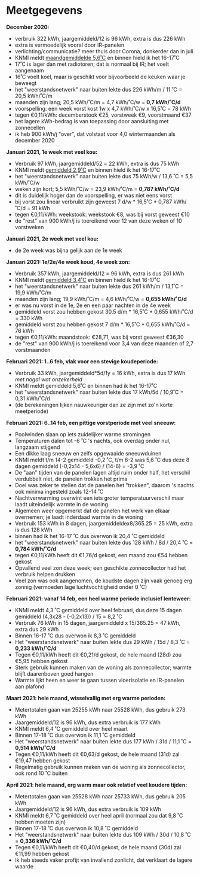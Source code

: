 # Meetgegevens

**December 2020:**

  * verbruik 322 kWh, jaargemiddeld/12 is 96 kWh, extra is dus 226 kWh
  * extra is vermoedelijk vooral door IR-panelen
  * verlichting/communicatie? meer thuis door Corona, donkerder dan in juli
  * KNMI meldt [maandgemiddelde 5,6˚C](https://www.knmi.nl/nederland-nu/klimatologie/maand-en-seizoensoverzichten/2020/jaar) en binnen hield ik het 16-17˚C
  * 17˚C is lager dan met radiotoren; dat is normaal bij IR; het voelt aangenaam
  * 16˚C voelt koel, maar is geschikt voor bijvoorbeeld de keuken waar je beweegt
  * het "weerstandsnetwerk" naar buiten lekte dus 226 kWh/m / 11 ˚C = 20,5 kWh/˚C/m
  * maanden zijn lang; 20,5 kWh/˚C/m = 4,7 kWh/˚C/w = **0,7 kWh/˚C/d**
  * voorspelling: een week vorst kost 1w x 4,7 kWh/˚C/w x 16,5˚C = 78 kWh
  * tegen €0,11/kWh: decemberstook €25, vorstweek €9, voorstmaand €37
  * het lagere kWh-bedrag is van toepassing door aansluiting met zonnecellen
  * ik heb 900 kWh/j "over", dat volstaat voor 4,0 wintermaanden als december 2020

**Januari 2021, 1e week met veel kou:**

  * Verbruik 97 kWh, jaargemiddeld/52 = 22 kWh, extra is dus 75 kWh
  * KNMI meldt [gemiddeld 2,9˚C](https://www.knmi.nl/nederland-nu/weer/waarnemingen) en binnen hield ik het 16-17˚C
  * het "weerstandsnetwerk" naar buiten lekte dus 75 kWh/w / 13,6 ˚C = 5,5 kWh/˚C/w
  * weken zijn kort; 5,5 kWh/˚C/w = 23,9 kWh/˚C/m = **0,787 kWh/˚C/d**
  * dit is duidelijk hoger dan de voorspelling, er was niet eens vorst
  * bij vorst zou linear verbruikt zijn geweest 7 d/w * 16,5˚C * 0,787 kWh/˚C/d = 91 kWh
  * tegen €0,11/kWh: weekstook: weekstook €8, was bij vorst geweest €10
  * de "rest" van 900 kWh/j is toereikend voor 12 van deze weken of 10 vorstweken 

**Januari 2021, 2e week met veel kou:**

  * de 2e week was bijna gelijk aan de 1e week

**Januari 2021: 1e/2e/4e week koud, 4e week zon:**

  * Verbruik 357 kWh, jaargemiddeld/12 = 96 kWh, extra is dus 261 kWh
  * KNMI meldt [gemiddeld 3,4˚C](https://www.knmi.nl/nederland-nu/weer/waarnemingen) en binnen hield ik het 16-17˚C
  * het "weerstandsnetwerk" naar buiten lekte dus 261 kWh/m / 13,1˚C = 19,9 kWh/˚C/m
  * maanden zijn lang; 19,9 kWh/˚C/m = 4,6 kWh/˚C/w = **0,655 kWh/˚C/d**
  * er was nu vorst in de 1e, 2e en een paar nachten in de 4e week
  * gemiddeld vorst zou hebben gekost 30.5 d/m * 16,5˚C * 0,655 kWh/˚C/d = 330 kWh
  * gemiddeld vorst zou hebben gekost 7 d/m * 16,5˚C * 0,655 kWh/˚C/d = 76 kWh
  * tegen €0,11/kWh: maandstook: €28,71, was bij vorst geweest €36,30
  * de "rest" van 900 kWh/j is toereikend voor 3,4 van deze maanden of 2,7 vorstmaanden

**Februari 2021: 1..6 feb, vlak voor een stevige koudeperiode:**

  * Verbruik 33 kWh, jaargemiddeld\*5d/1y = 16 kWh, extra is dus 17 kWh *met nogal wat onzekerheid*
  * KNMI meldt gemiddeld 5,6˚C en binnen had ik het 16-17˚C
  * het "weerstandsnetwerk" naar buiten lekte dus 17 kWh/5d / 10,9˚C = 0,31 kWh/˚C/d
  * (de berekeningen lijken nauwkeuriger dan ze zijn met zo'n korte meetperiode)

**Februari 2021: 6..14 feb, een pittige vorstperiode met veel sneeuw:**

  * Poolwinden slaan op iets zuidelijker warme stromingen
  * Temperaturen dalen tot -6 ˚C 's nachts, ook overdag onder nul, langzaam stijgend
  * Een dikke laag sneeuw en zelfs opgewaaide sneeuwduinen
  * KNMI meldt t/m 14-2 gemiddeld -0,2 ˚C, t/m 6-2 was 5,6 ˚C dus deze 8 dagen gemiddeld (-0,2x14 - 5,6x6) / (14-6) = -3,9 ˚C
  * De "aan" tijden van de panelen lagen altijd ruim onder half, het verschil verdubbelt niet, de panelen trokken het prima
  * Doel was zeker te stellen dat de panelen het "trokken", daarom 's nachts ook minima ingesteld zoals 12-14 ˚C
  * Nachtverwarming overwint een iets groter temperatuurverschil maar laadt uiteindelijk warmte in de woning
  * Algemeen weer opgemerkt dat de panelen het werk van elkaar overnemen; je laadt inderdaad warmte in de woning
  * Verbruik 153 kWh in 8 dagen, jaargemiddeldex8/365.25 = 25 kWh, extra is dus 128 kWh
  * binnen had ik het 16-17 ˚C dus overwon ik 20,4 ˚C gemiddeld
  * het "weerstandsnetwerk" naar buiten lekte dus 128 kWh / 8d / 20,4 ˚C = **0,784 kWh/˚C/d**
  * tegen €0,11/kWh heeft dit €1,76/d gekost, een maand zou €54 hebben gekost
  * Opvallend veel zon deze week; een geschikte zonnecollector had het verbruik helpen drukken
  * Veel zon was ook aangenomen, de koudste dagen zijn vaak genoeg erg zonnig (vermoeden lage luchtvochtigheid onder 0 ˚C)

**Februari 2021: vanaf 14 feb, een heel warme periode inclusief lenteweer:**

 * KNMI meldt 4,3 ˚C gemiddeld over heel februari, dus deze 15 dagen gemiddeld (4,3x28 - (-0,2x13)) / 15 = 8,2 ˚C
 * Verbruik 76 kWh in 15 dagen, jaargemiddeld x 15/365.25 = 47 kWh, extra dus 29 kWh
 * Binnen 16-17 ˚C dus overwon ik 8,3 ˚C gemiddeld
 * Het "weerstandsnetwerk" naar buiten lekte dus 29 kWh / 15d / 8,3 ˚C = **0,233 kWh/˚C/d**
 * Tegen €0,11/kWh heeft dit €0,21/d gekost, de hele maand (28d) zou €5,95 hebben gekost
 * Sterk gebruik kunnen maken van de woning als zonnecollector; warmte blijft daarenboven goed hangen
 * Warmte lijkt heen en weer te gaan tussen vloerisolatie en IR-panelen aan plafond

**Maart 2021: hele maand, wisselvallig met erg warme perioden:**

 * Metertotalen gaan van 25255 kWh naar 25528 kWh, dus gebruik 273 kWh
 * Jaargemiddeld/12 is 96 kWh, dus extra verbruik is 177 kWh
 * KNMI meldt 6,4 ˚C gemiddeld over heel maart
 * Binnen 17-18 ˚C dus overwon ik 11,1 ˚C gemiddeld
 * Het "weerstandsnetwerk" naar buiten lekte dus 177 kWh / 31d / 11,1 ˚C = **0,514 kWh/˚C/d**
 * Tegen €0,11/kWh heeft dit €0,63/d gekost, de hele maand (31d) zal €19,47 hebben gekost
 * Regelmatig gebruik kunnen maken van de woning als zonnecollector, ook rond 10 ˚C buiten

**April 2021: hele maand, erg warm maar ook relatief veel koudere tijden:**

 * Metertotalen gaan van 25528 kWh naar 25733 kWh, dus gebruik 205 kWh
 * Jaargemiddeld/12 is 96 kWh, dus extra verbruik is 109 kWh
 * KNMI meldt 6,7 ˚C gemiddeld over heel april (normaal zou dat 9,8 ˚C hebben moeten zijn)
 * Binnen 17-18 ˚C dus overwon ik 10,8 ˚C gemiddeld
 * Het "weerstandsnetwerk" naar buiten lekte dus 109 kWh / 30d / 10,8 ˚C = **0,336 kWh/˚C/d**
 * Tegen €0,11/kWh heeft dit €0,40/d gekost, de hele maand (30d) zal €11,99 hebben gekost
 * Ik heb steeds vaker profijt van invallend zonlicht, dat verklaart de lagere waarde

